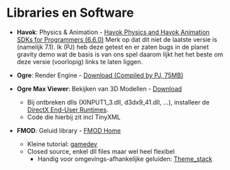# Libraries en Software #

  * **Havok**: Physics & Animation - [Havok Physics and Havok Animation SDKs for Programmers (6.6.0)](http://software.intel.com/sites/havok/download/Havok_Physics_Animation_660_PC_XS_win32_VS2008_keycode_perpetual_20090704.zip)
Merk op dat dit niet de laatste versie is (namelijk 7.1). Ik (PJ) heb deze getest en er zaten bugs in de planet gravity demo wat de basis is van ons spel daarom lijkt het het beste
om deze versie (voorlopig) links te laten liggen.

  * **Ogre**: Render Engine - [Download (Compiled by PJ, 75MB)](http://uhasseltaacgua.googlecode.com/files/sdk.rar)

  * **Ogre Max Viewer**: Bekijken van 3D Modellen - [Download](http://www.ogremax.com/Packages/OgreMaxViewers2.2.5.7z)
    * Bij ontbreken dlls (XINPUT1\_3.dll, d3dx9\_41.dll, ...), installeer de [DirectX End-User Runtimes](http://www.microsoft.com/downloads/details.aspx?displaylang=en&FamilyID=0cef8180-e94a-4f56-b157-5ab8109cb4f5).
    * Code die hierbij zit incl TinyXML

  * **FMOD**: Geluid library - [FMOD Home](http://www.fmod.org/)
    * Kleine tutorial: [gamedev](http://www.gamedev.net/reference/articles/article2098.asp)
    * Closed source, enkel dll files maar wel heel flexibel
      * Handig voor omgevings-afhankelijke geluiden: [Theme\_stack](http://www.fmod.org/wiki/index.php5?title=Theme_stack)